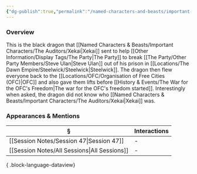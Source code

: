 ```yaml
---
{"dg-publish":true,"permalink":"/named-characters-and-beasts/important-characters/the-auditors/kazzin/","tags":["NPC","Important"],"updated":"2025-08-19T18:10:29.697+01:00"}
---
```



### Overview
This is the black dragon that [[Named Characters & Beasts/Important Characters/The Auditors/Xekai\|Xekai]] sent to help [[Other Information/Display Tags/The Party\|The Party]] to break [[The Party/Other Party Members/Steve Ulan\|Steve Ulan]] out of his prison in [[Locations/The Dawn Empire/Steelwick/Steelwick\|Steelwick]]. The dragon then flew everyone back to the [[Locations/OFC/Organisation of Free Cities (OFC)\|OFC]] and also gave them lifts before [[History & Events/The War for the OFC's Freedom\|The war for the OFC's freedom started]]. Interestingly when asked, the dragon did not know who [[Named Characters & Beasts/Important Characters/The Auditors/Xekai\|Xekai]] was. 

### Appearances & Mentions
| §                                               | Interactions |
| ----------------------------------------------- | ------------ |
| [[Session Notes/Session 47\|Session 47]]     | \-           |
| [[Session Notes/All Sessions\|All Sessions]] | \-           |

{ .block-language-dataview}
